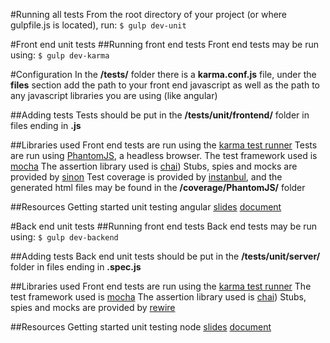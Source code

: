 #Running all tests
From the root directory of your project (or where gulpfile.js is located), run:
  `$ gulp dev-unit`

#Front end unit tests
##Running front end tests
Front end tests may be run using:
  `$ gulp dev-karma`

#Configuration
In the **/tests/** folder there is a **karma.conf.js** file, under the **files** section add the path to your front end javascript as well as the path to any javascript libraries you are using (like angular)

##Adding tests
Tests should be put in the **/tests/unit/frontend/** folder in files ending in **.js**

##Libraries used
Front end tests are run using the [karma test runner](http://karma-runner.github.io/)
  Tests are run using [PhantomJS](http://phantomjs.org/), a headless browser.
  The test framework used is [mocha](http://mochajs.org/)
  The assertion library used is [chai](http://chaijs.com/))
  Stubs, spies and mocks are provided by [sinon](http://sinonjs.org/)
  Test coverage is provided by [instanbul](https://gotwarlost.github.io/istanbul/), and the generated html files may be found in the **/coverage/PhantomJS/** folder

##Resources
Getting started unit testing angular
  [slides](https://w3-connections.ibm.com/wikis/home?lang=en-us#!/wiki/W8bc0477e69af_4e94_aa73_52d7665cdbdf/page/Unit%20Testing)
  [document](https://w3-connections.ibm.com/wikis/home?lang=en-us#!/wiki/W8bc0477e69af_4e94_aa73_52d7665cdbdf/page/Front%20End%20Unit%20Testing)


#Back end unit tests
##Running front end tests
Back end tests may be run using:
  `$ gulp dev-backend`

##Adding tests
Back end unit tests should be put in the **/tests/unit/server/** folder in files ending in **.spec.js**

##Libraries used
Front end tests are run using the [karma test runner](http://karma-runner.github.io/)
  The test framework used is [mocha](http://mochajs.org/)
  The assertion library used is [chai](http://chaijs.com/))
  Stubs, spies and mocks are provided by [rewire](https://github.com/jhnns/rewire/)

##Resources
Getting started unit testing node
  [slides](https://w3-connections.ibm.com/wikis/home?lang=en-us#!/wiki/W8bc0477e69af_4e94_aa73_52d7665cdbdf/page/Unit%20Testing)
  [document](https://w3-connections.ibm.com/wikis/home?lang=en-us#!/wiki/W8bc0477e69af_4e94_aa73_52d7665cdbdf/page/Server%20Side%20Unit%20Testing)
